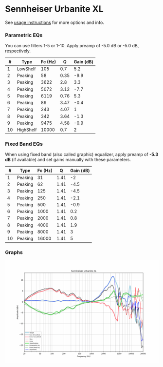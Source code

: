 # Sennheiser Urbanite XL
See [usage instructions](https://github.com/jaakkopasanen/AutoEq#usage) for more options and info.

### Parametric EQs
You can use filters 1-5 or 1-10. Apply preamp of -5.0 dB or -5.0 dB, respectively.

|   # | Type      |   Fc (Hz) |    Q |   Gain (dB) |
|-----|-----------|-----------|------|-------------|
|   1 | LowShelf  |       105 | 0.7  |         5.2 |
|   2 | Peaking   |        58 | 0.35 |        -9.9 |
|   3 | Peaking   |      3622 | 2.8  |         3.3 |
|   4 | Peaking   |      5072 | 3.12 |        -7.7 |
|   5 | Peaking   |      6119 | 0.76 |         5.3 |
|   6 | Peaking   |        89 | 3.47 |        -0.4 |
|   7 | Peaking   |       243 | 4.07 |         1   |
|   8 | Peaking   |       342 | 3.64 |        -1.3 |
|   9 | Peaking   |      9475 | 4.58 |        -0.9 |
|  10 | HighShelf |     10000 | 0.7  |         2   |

### Fixed Band EQs
When using fixed band (also called graphic) equalizer, apply preamp of **-5.3 dB** (if available) and set gains manually with these parameters.

|   # | Type    |   Fc (Hz) |    Q |   Gain (dB) |
|-----|---------|-----------|------|-------------|
|   1 | Peaking |        31 | 1.41 |        -2   |
|   2 | Peaking |        62 | 1.41 |        -4.5 |
|   3 | Peaking |       125 | 1.41 |        -4.5 |
|   4 | Peaking |       250 | 1.41 |        -2.1 |
|   5 | Peaking |       500 | 1.41 |        -0.9 |
|   6 | Peaking |      1000 | 1.41 |         0.2 |
|   7 | Peaking |      2000 | 1.41 |         0.8 |
|   8 | Peaking |      4000 | 1.41 |         1.9 |
|   9 | Peaking |      8000 | 1.41 |         3   |
|  10 | Peaking |     16000 | 1.41 |         5   |

### Graphs
![](./Sennheiser%20Urbanite%20XL.png)
